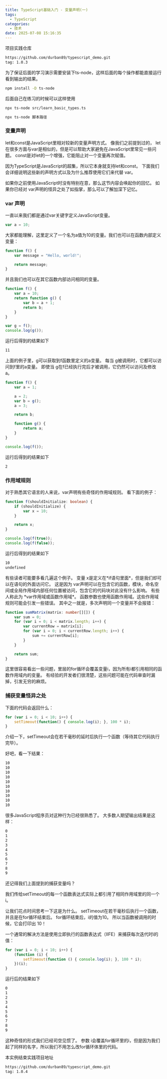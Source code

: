 ```yaml
---
title: TypeScript基础入门 - 变量声明(一)
tags:
  - TypeScript
categories:
  - 技术
date: 2025-07-08 15:16:35
---
```


项目实践仓库

```bash
https://github.com/durban89/typescript_demo.git
tag: 1.0.3
```

为了保证后面的学习演示需要安装下ts-node，这样后面的每个操作都能直接运行看到输出的结果。

```bash
npm install -D ts-node
```

后面自己在练习的时候可以这样使用

```bash
npx ts-node src/learn_basic_types.ts
```

```bash
npx ts-node 脚本路径
```

### **变量声明**

let和const是JavaScript里相对较新的变量声明方式。 像我们之前提到过的， let在很多方面与var是相似的，但是可以帮助大家避免在JavaScript里常见一些问题。 const是对let的一个增强，它能阻止对一个变量再次赋值。

因为TypeScript是JavaScript的超集，所以它本身就支持let和const。 下面我们会详细说明这些新的声明方式以及为什么推荐使用它们来代替 var。

如果你之前使用JavaScript时没有特别在意，那么这节内容会唤起你的回忆。 如果你已经对 var声明的怪异之处了如指掌，那么可以了解加深下记忆。

### **var 声明**

一直以来我们都是通过var关键字定义JavaScript变量。

```ts
var a = 10;
```

大家都能理解，这里定义了一个名为a值为10的变量。我们也可以在函数内部定义变量：

```ts
function f() {
    var message = "Hello, world!";

    return message;
}
```

并且我们也可以在其它函数内部访问相同的变量。

```ts
function f() {
    var a = 10;
    return function g() {
        var b = a + 1;
        return b;
    }
}

var g = f();
console.log(g());
```

运行后得到的结果如下

```bash
11
```

上面的例子里，g可以获取到f函数里定义的a变量。 每当 g被调用时，它都可以访问到f里的a变量。 即使当 g在f已经执行完后才被调用，它仍然可以访问及修改a。

```ts
function f() {
    var a = 1;

    a = 2;
    var b = g();
    a = 3;

    return b;

    function g() {
        return a;
    }
}

console.log(f());
```

运行后得到的结果如下

```bash
2
```

### **作用域规则**

对于熟悉其它语言的人来说，var声明有些奇怪的作用域规则。 看下面的例子：

```ts
function f(shouldInitialize: boolean) {
    if (shouldInitialize) {
        var x = 10;
    }

    return x;
}

console.log(f(true));
console.log(f(false));
```

运行后得到的结果如下

```bash
10
undefined
```

有些读者可能要多看几遍这个例子。 变量 x是定义在\*if语句里面\*，但是我们却可以在语句的外面访问它。 这是因为 var声明可以在包含它的函数，模块，命名空间或全局作用域内部任何位置被访问，包含它的代码块对此没有什么影响。 有些人称此为 \*var作用域或函数作用域\*。 函数参数也使用函数作用域。这些作用域规则可能会引发一些错误。 其中之一就是，多次声明同一个变量并不会报错：

```ts
function sumMatrix(matrix: number[][]) {
    var sum = 0;
    for (var i = 0; i < matrix.length; i++) {
        var currentRow = matrix[i];
        for (var i = 0; i < currentRow.length; i++) {
            sum += currentRow[i];
        }
    }

    return sum;
}
```

这里很容易看出一些问题，里层的for循环会覆盖变量i，因为所有i都引用相同的函数作用域内的变量。 有经验的开发者们很清楚，这些问题可能在代码审查时漏掉，引发无穷的麻烦。

### **捕获变量怪异之处**

下面的代码会返回什么：

```ts
for (var i = 0; i < 10; i++) {
    setTimeout(function() { console.log(i); }, 100 * i);
}
```

介绍一下，setTimeout会在若干毫秒的延时后执行一个函数（等待其它代码执行完毕）。

好吧，看一下结果：

```bash
10
10
10
10
10
10
10
10
10
10
```

很多JavaScript程序员对这种行为已经很熟悉了。 大多数人期望输出结果是这样：

```bash
0
1
2
3
4
5
6
7
8
9
```

还记得我们上面提到的捕获变量吗？

我们传给setTimeout的每一个函数表达式实际上都引用了相同作用域里的同一个i。

让我们花点时间思考一下这是为什么。 setTimeout在若干毫秒后执行一个函数，并且是在for循环结束后。 for循环结束后，i的值为10。 所以当函数被调用的时候，它会打印出 10！

一个通常的解决方法是使用立即执行的函数表达式（IIFE）来捕获每次迭代时i的值：

```ts
for (var i = 0; i < 10; i++) {
    (function (i) {
        setTimeout(function () { console.log(i); }, 100 * i);
    })(i);
}
```

运行后的结果如下

```bash
0
1
2
3
4
5
6
7
8
9
```

这种奇怪的形式我们已经司空见惯了。 参数 i会覆盖for循环里的i，但是因为我们起了同样的名字，所以我们不用怎么改for循环体里的代码。

本实例结束实践项目地址

```bash
https://github.com/durban89/typescript_demo.git
tag: 1.0.4
```
